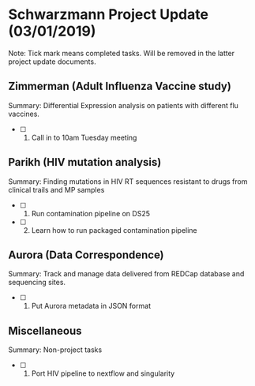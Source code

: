 # **Schwarzmann Project Update (03/01/2019)**
Note: Tick mark means completed tasks. Will be removed in the latter project update documents.

## Zimmerman (Adult Influenza Vaccine study)
Summary: Differential Expression analysis on patients with different flu vaccines.
- [ ] 1. Call in to 10am Tuesday meeting

## Parikh (HIV mutation analysis)
Summary: Finding mutations in  HIV RT sequences resistant to drugs from clinical trails and MP samples
- [ ] 1. Run contamination pipeline on DS25
- [ ] 2. Learn how to run packaged contamination pipeline

## Aurora (Data Correspondence)
Summary: Track and manage data delivered from REDCap database and sequencing sites.
- [ ] 1. Put Aurora metadata in JSON format

## Miscellaneous
Summary: Non-project tasks
- [ ] 1. Port HIV pipeline to nextflow and singularity 
